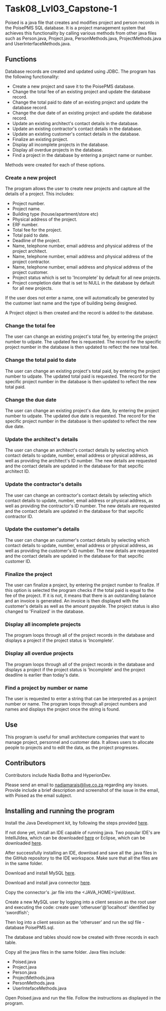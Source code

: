 # Task08_Lvl03_Capstone-1
Poised is a java file that creates and modifies project and person records in the PoisePMS SQL database. It is a project management system that achieves this functionality by
calling various methods from other java files such as Person.java, Project.java, PersonMethods.java, ProjectMethods.java and UserInterfaceMethods.java.

## Functions
Database records are created and updated using JDBC. The program has the following functionality:
- Create a new project and save it to the PoisePMS database.
- Change the total fee of an existing project and update the database record.
- Change the total paid to date of an existing project and update the database record.
- Change the due date of an existing project and update the database record.
- Update an existing architect's contact details in the database.
- Update an existing contractor's contact details in the database.
- Update an existing customer's contact details in the database.
- Finalize an existing project.
- Display all incomplete projects in the database.
- Display all overdue projects in the database.
- Find a project in the database by entering a project name or number.

Methods were created for each of these options.

### Create a new project
The program allows the user to create new projects and capture all the details of a project. This includes:
- Project number.
- Project name.
- Building type (house/apartment/store etc)
- Physical address of the project.
- ERF number.
- Total fee for the project.
- Total paid to date.
- Deadline of the project.
- Name, telephone number, email address and physical address of the project architect.
- Name, telephone number, email address and physical address of the project contractor.
- Name, telephone number, email address and physical address of the project customer.
- Project status which is set to 'Incomplete' by default for all new projects.
- Project completion date that is set to NULL in the database by default for all new projects.

If the user does not enter a name, one will automatically be generated by the customer last name and the type of building being designed.

A Project object is then created and the record is added to the database.

### Change the total fee
The user can change an existing project's total fee, by entering the project number to udpate. The updated fee is requested. The record for the specific project number in the database is then updated to reflect the new total fee.

### Change the total paid to date
The user can change an existing project's total paid, by entering the project number to udpate. The updated total paid is requested. The record for the specific project number in the database is then updated to reflect the new total paid.

### Change the due date
The user can change an existing project's due date, by entering the project number to udpate. The updated due date is requested. The record for the specific project number in the database is then updated to reflect the new due date. 

### Update the architect's details
The user can change an architect's contact details by selecting which contact details to update, number, email address or physical address, as well as providing the architect's ID number. The new details are requested and the contact details are updated in the database for that sepcific architect ID.

### Update the contractor's details
The user can change an contractor's contact details by selecting which contact details to update, number, email address or physical address, as well as providing the contractor's ID number. The new details are requested and the contact details are updated in the database for that sepcific contractor ID.

### Update the customer's details
The user can change an customer's contact details by selecting which contact details to update, number, email address or physical address, as well as providing the customer's ID number. The new details are requested and the contact details are updated in the database for that sepcific customer ID.

### Finalize the project
The user can finalize a project, by entering the project number to finalize. If this option is selected the program checks if the total paid is equal to the fee of the project. If it is not, it means that there is an outstanding balance and an invoice is generated. An invoice is then displayed with the customer's details as well as the amount payable. The project status is also changed to 'Finalized' in the database. 

### Display all incomplete projects
The program loops through all of the project records in the database and displays a project if the project status is 'Incomplete'.

### Display all overdue projects
The program loops through all of the project records in the database and displays a project if the project status is 'Incomplete' and the project deadline is earlier than today's date.

### Find a project by number or name
The user is requested to enter a string that can be interpreted as a project number or name. The program loops through all project numbers and names and displays the project once the string is found.

## Use 
This program is useful for small architecture companies that want to manage project, personnel and customer data. It allows users to allocate people to projects and to edit the data, as the project progresses. 

## Contributors
Contributors include Nadia Botha and HyperionDev. 

Please send an email to nadiamarais@live.co.za regarding any issues. Provide include a brief description and screenshot of the issue in the email, with Poised as the email subject. 

## Installing and running the program
Install the Java Development kit, by following the steps provided [here](https://www3.ntu.edu.sg/home/ehchua/programming/howto/JDK_HowTo.html#jdk-install).

If not done yet, install an IDE capable of running java. Two popular IDE's are IntelliJIdea, which can be downloaded [here](https://www.jetbrains.com/idea/) or Eclipse, which can be downloaded [here](https://www.eclipse.org/downloads/).

After successfully installing an IDE, download and save all the .java files in the GitHub repository to the IDE workspace. Make sure that all the files are in the same folder.

Download and install MySQL [here](https://dev.mysql.com/downloads/mysql/).

Download and install java connector [here](https://dev.mysql.com/downloads/connector/j/).

Copy the connector's .jar file into the <JAVA_HOME>\jre\lib\ext.

Create a new MySQL user by logging into a client session as the root user and executing the code:
create user 'otheruser'@'localhost' identified by 'swordfish';

Then log into a client session as the 'otheruser' and run the sql file - database PoisePMS.sql.

The database and tables should now be created with three records in each table.

Copy all the java files in the same folder. Java files include: 
- Poised.java
- Project.java
- Person.java
- ProjectMethods.java
- PersonMethods.java
- UserIntefaceMethods.java

Open Poised.java and run the file. Follow the instructions as displayed in the program.
